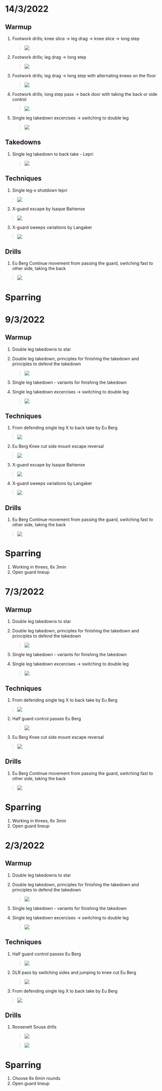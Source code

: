 # 14/3/2022

## Warmup

1. Footwork drills; knee slice -> leg drag -> knee slice -> long step

   > [![](https://img.youtube.com/vi/iN-N8xsL280/0.jpg)](https://www.youtube.com/watch?v=iN-N8xsL280)

2. Footwork drills; leg drag -> long step

      > [![](https://img.youtube.com/vi/iN-N8xsL280/0.jpg)](https://youtu.be/iN-N8xsL280?t=293)

3. Footwork drills; leg drag -> long step with alternating knees on the floor

    > [![](https://img.youtube.com/vi/iN-N8xsL280/0.jpg)](https://youtu.be/iN-N8xsL280?t=394)

4. Footwork drills; long step pass -> back door with taking the back or side control

    > [![](https://img.youtube.com/vi/jr2zajQMSGk/0.jpg)](https://youtu.be/jr2zajQMSGk)


4. Single leg takedown excercises → switching to double leg

   > [![](https://img.youtube.com/vi/B0IB9MDvbOA/0.jpg)](https://www.youtube.com/watch?v=B0IB9MDvbOA)

## Takedowns

1. Single leg takedown to back take - Lepri

   > [![](https://img.youtube.com/vi/k2nVWGAr3aY/0.jpg)](https://www.youtube.com/watch?v=k2nVWGAr3aY)

## Techniques

1. Single leg-x shutdown lepri

  > [![](https://img.youtube.com/vi/z-imSH0bS5Q/0.jpg)](https://youtu.be/z-imSH0bS5Q)

2. X-guard escape by Isaque Bahiense

  > [![](https://img.youtube.com/vi/XhLd-CMQBUQ/0.jpg)](https://youtu.be/XhLd-CMQBUQ)

3. X-guard sweeps variations by Langaker

  > [![](https://img.youtube.com/vi/BWq3gkeS-dA/0.jpg)](https://youtu.be/BWq3gkeS-dA)

## Drills

1. Eu Berg Continue movement from passing the guard, switching fast to other side, taking the back

  > [![](https://img.youtube.com/vi/D6pOEiCje_c/0.jpg)](https://youtu.be/D6pOEiCje_c)


# Sparring



# 9/3/2022

## Warmup

1. Double leg takedowns to star
2. Double leg takedown, principles for finishing the takedown and principles to defend the takedown

   > [![](https://img.youtube.com/vi/tBPF6qdSMx8/0.jpg)](https://www.youtube.com/watch?v=tBPF6qdSMx8)

3. Single leg takedown - variants for finishing the takedown
4. Single leg takedown excercises → switching to double leg

   > [![](https://img.youtube.com/vi/B0IB9MDvbOA/0.jpg)](https://www.youtube.com/watch?v=B0IB9MDvbOA)

## Techniques

1. From defending single leg X to back take by Eu Berg

  > [![](https://img.youtube.com/vi/1mrIgnaD4kw/0.jpg)](https://youtu.be/1mrIgnaD4kw)

2. Eu Berg Knee cut side mount escape reversal

  > [![](https://img.youtube.com/vi/dORVzl-8DCg/0.jpg)](https://youtu.be/dORVzl-8DCgw)

3. X-guard escape by Isaque Bahiense

  > [![](https://img.youtube.com/vi/XhLd-CMQBUQ/0.jpg)](https://youtu.be/XhLd-CMQBUQ)

4. X-guard sweeps variations by Langaker

  > [![](https://img.youtube.com/vi/BWq3gkeS-dA/0.jpg)](https://youtu.be/BWq3gkeS-dA)

## Drills

1. Eu Berg Continue movement from passing the guard, switching fast to other side, taking the back

  > [![](https://img.youtube.com/vi/D6pOEiCje_c/0.jpg)](https://youtu.be/D6pOEiCje_c)


# Sparring

1. Working in threes, 6x 3min
2. Open guard lineup




# 7/3/2022

## Warmup

1. Double leg takedowns to star
2. Double leg takedown, principles for finishing the takedown and principles to defend the takedown

   > [![](https://img.youtube.com/vi/tBPF6qdSMx8/0.jpg)](https://www.youtube.com/watch?v=tBPF6qdSMx8)

3. Single leg takedown - variants for finishing the takedown
4. Single leg takedown excercises → switching to double leg

   > [![](https://img.youtube.com/vi/B0IB9MDvbOA/0.jpg)](https://www.youtube.com/watch?v=B0IB9MDvbOA)

## Techniques

1. From defending single leg X to back take by Eu Berg

  > [![](https://img.youtube.com/vi/1mrIgnaD4kw/0.jpg)](https://youtu.be/1mrIgnaD4kw)

2. Half guard control passes Eu Berg

   > [![](https://img.youtube.com/vi/cj5CeaW4BMc/0.jpg)](https://youtu.be/cj5CeaW4BMc?t=147)

3. Eu Berg Knee cut side mount escape reversal

  > [![](https://img.youtube.com/vi/dORVzl-8DCg/0.jpg)](https://youtu.be/dORVzl-8DCgw)

## Drills

1. Eu Berg Continue movement from passing the guard, switching fast to other side, taking the back

  > [![](https://img.youtube.com/vi/D6pOEiCje_c/0.jpg)](https://youtu.be/D6pOEiCje_c)

# Sparring

1. Working in threes, 6x 3min
2. Open guard lineup




# 2/3/2022

## Warmup

1. Double leg takedowns to star
2. Double leg takedown, principles for finishing the takedown and principles to defend the takedown

   > [![](https://img.youtube.com/vi/tBPF6qdSMx8/0.jpg)](https://www.youtube.com/watch?v=tBPF6qdSMx8)

3. Single leg takedown - variants for finishing the takedown
4. Single leg takedown excercises → switching to double leg

   > [![](https://img.youtube.com/vi/B0IB9MDvbOA/0.jpg)](https://www.youtube.com/watch?v=B0IB9MDvbOA)

## Techniques

1. Half guard control passes Eu Berg

   > [![](https://img.youtube.com/vi/cj5CeaW4BMc/0.jpg)](https://youtu.be/cj5CeaW4BMc?t=147)

2. DLR pass by switching sides and jumping to knee cut Eu Berg

   > [![](https://img.youtube.com/vi/j-L_2kfB33Q/0.jpg)](https://youtu.be/j-L_2kfB33Q)

3. From defending single leg X to back take by Eu Berg

  > [![](https://img.youtube.com/vi/1mrIgnaD4kw/0.jpg)](https://youtu.be/1mrIgnaD4kw)

## Drills

1. Roosevelt Sousa drills

   > [![](https://img.youtube.com/vi/ZC5NlVEbaM8/0.jpg)](https://www.youtube.com/watch?v=ZC5NlVEbaM8)

   > [![](https://img.youtube.com/vi/87MYZdvxFNM/0.jpg)](https://www.youtube.com/watch?v=87MYZdvxFNM)


# Sparring

1. Choose 6x 6min rounds
2. Open guard lineup
